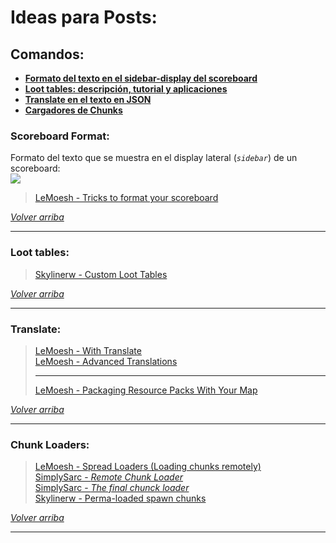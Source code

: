 # Ideas para Posts:  
## Comandos:  

 - [**Formato del texto en el sidebar-display del scoreboard**](#scoreboard-format)
 - [**Loot tables: descripción, tutorial y aplicaciones**](#loot-tables)
 - [**Translate en el texto en JSON**](#translate)
 - [**Cargadores de Chunks**](#chunk-loaders)

### Scoreboard Format:
Formato del texto que se muestra en el display lateral (*`sidebar`*) de un scoreboard:  
![](http://i2.wp.com/i.imgur.com/Lf5PQQ7.png)

> [LeMoesh - Tricks to format your scoreboard](http://moesh.ca/tricks-to-format-your-scoreboard/)  

[*Volver arriba*](#ideas-para-posts)


----------
### Loot tables:

> [Skylinerw - Custom Loot Tables](http://www.minecraftforum.net/forums/minecraft-discussion/redstone-discussion-and/command-blocks/2546347-1-9-custom-loot-tables?comment=1)  

[*Volver arriba*](#ideas-para-posts)


----------
### Translate:
> [LeMoesh - With Translate](http://moesh.ca/with-translate/)  
> [LeMoesh - Advanced Translations](http://moesh.ca/advanced-translations/)  
> 
> ------
> [LeMoesh - Packaging Resource Packs With Your Map](http://moesh.ca/packaging-resource-packs-with-your-map/)  

[*Volver arriba*](#ideas-para-posts)


----------
### Chunk Loaders:

> [LeMoesh - Spread Loaders (Loading chunks remotely)](http://moesh.ca/spread-loaders/)  
> [SimplySarc - *Remote Chunk Loader*](http://youtu.be/O8dv9P49cKk)  
> [SimplySarc - *The final chunck loader*](https://youtu.be/egqsmXD_oCM)  
> [Skylinerw - Perma-loaded spawn chunks](http://www.minecraftforum.net/forums/mapping-and-modding/maps/1537579-function-1-8-perma-loaded-spawn-chunks-void-world?comment=1)  

[*Volver arriba*](#ideas-para-posts)


----------
